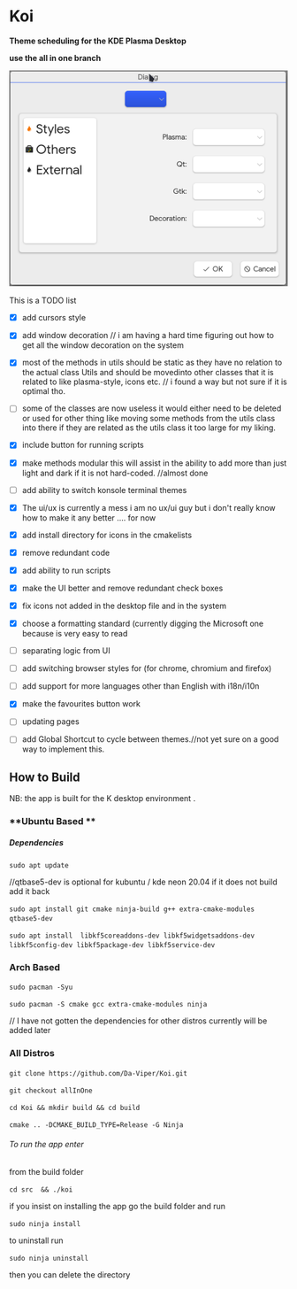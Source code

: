 # Koi

**Theme scheduling for the KDE Plasma Desktop**

**use the all in one branch** 
<p>
  <img alt="profile-dialog" title="Yin & Yang" src="doc/profile_dialog.png">
</p>

This is a TODO list 

- [x] add cursors style 
- [x]  add window decoration // i am having a hard time figuring out how to get all the window decoration on the system 
- [x] most of the methods in utils should be static as they have no relation to the actual class Utils and should be movedinto other classes that it is related to like plasma-style, icons etc.
   // i found a way but not sure if it is optimal tho.
- [ ] some of the classes are now useless it would either need to be deleted or used for other thing like moving some methods from the utils class into there if they are related as the utils class it too large for my liking.
- [x] include button for running scripts
- [x] make methods modular this will assist in the ability to add more than just light and dark if it is not hard-coded.  //almost done
- [ ] add ability to switch konsole terminal themes 
- [X] The ui/ux is currently a mess i am no ux/ui guy but i don't really know how to make it any better .... for now
- [x] add install directory for icons in the cmakelists 
- [x] remove redundant code 
- [x] add ability to run scripts 
- [x] make the UI better and remove redundant check boxes
- [x] fix icons not added in the desktop file and in the system
- [x] choose a formatting standard (currently digging the Microsoft one because is very easy to read
- [ ] separating logic from UI
- [ ] add switching browser styles for (for chrome, chromium and firefox)
- [ ] add support for more languages other than English with i18n/i10n 
- [x] make the favourites button work
- [ ] updating pages 
- [ ] add Global Shortcut to cycle between themes.//not yet sure on a good way to implement this.


## **How to Build** 

NB: the app is built for the K desktop environment .

### **Ubuntu Based ** 

##### Dependencies 

`sudo apt update` 

//qtbase5-dev is optional for kubuntu / kde neon 20.04  if it does not build add it back 



`sudo apt install git cmake ninja-build g++ extra-cmake-modules qtbase5-dev`





`sudo apt install  libkf5coreaddons-dev libkf5widgetsaddons-dev libkf5config-dev libkf5package-dev libkf5service-dev`



### Arch Based  

`sudo pacman -Syu` 

`sudo pacman -S cmake gcc extra-cmake-modules ninja` 



// I have not gotten the dependencies for other distros currently will be added later 



### All Distros

`git clone https://github.com/Da-Viper/Koi.git`

`git checkout allInOne` 

`cd Koi && mkdir build && cd build` 

`cmake .. -DCMAKE_BUILD_TYPE=Release -G Ninja`



###### To run the app enter 

from the build folder 

`cd src  && ./koi` 



if you insist on installing the app   go the build folder and run 

`sudo ninja install` 

to uninstall run 

`sudo ninja uninstall`  



then you can delete the directory 

